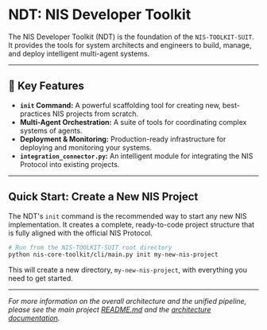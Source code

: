 # NDT: NIS Developer Toolkit

The NIS Developer Toolkit (NDT) is the foundation of the `NIS-TOOLKIT-SUIT`. It provides the tools for system architects and engineers to build, manage, and deploy intelligent multi-agent systems.

---

## 🚀 Key Features

-   **`init` Command:** A powerful scaffolding tool for creating new, best-practices NIS projects from scratch.
-   **Multi-Agent Orchestration:** A suite of tools for coordinating complex systems of agents.
-   **Deployment & Monitoring:** Production-ready infrastructure for deploying and monitoring your systems.
-   **`integration_connector.py`:** An intelligent module for integrating the NIS Protocol into existing projects.

---

##  Quick Start: Create a New NIS Project

The NDT's `init` command is the recommended way to start any new NIS implementation. It creates a complete, ready-to-code project structure that is fully aligned with the official NIS Protocol.

```bash
# Run from the NIS-TOOLKIT-SUIT root directory
python nis-core-toolkit/cli/main.py init my-new-nis-project
```

This will create a new directory, `my-new-nis-project`, with everything you need to get started.

---

*For more information on the overall architecture and the unified pipeline, please see the main project [README.md](../../README.md) and the [architecture documentation](../../docs/architecture.md).*
